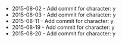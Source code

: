 - 2015-08-02 - Add commit for character: y
- 2015-08-03 - Add commit for character: y
- 2015-08-11 - Add commit for character: y
- 2015-08-19 - Add commit for character: y
- 2015-08-20 - Add commit for character: y
